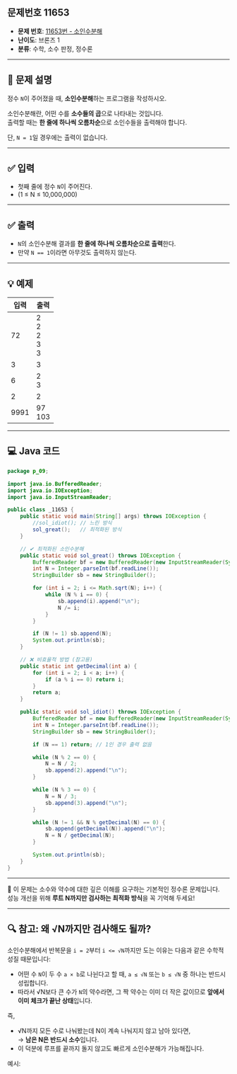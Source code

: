 ## 문제번호 11653

- **문제 번호**: [11653번 - 소인수분해](https://www.acmicpc.net/problem/11653)
- **난이도**: 브론즈 1
- **분류**: 수학, 소수 판정, 정수론

---

## 📄 문제 설명

정수 `N`이 주어졌을 때, **소인수분해**하는 프로그램을 작성하시오.

소인수분해란, 어떤 수를 **소수들의 곱**으로 나타내는 것입니다.  
출력할 때는 **한 줄에 하나씩 오름차순**으로 소인수들을 출력해야 합니다.

단, `N = 1`일 경우에는 출력이 없습니다.

---

## ✅ 입력

- 첫째 줄에 정수 `N`이 주어진다.
- (1 ≤ N ≤ 10,000,000)

---

## ✅ 출력

- `N`의 소인수분해 결과를 **한 줄에 하나씩 오름차순으로 출력**한다.
- 만약 `N == 1`이라면 아무것도 출력하지 않는다.

---

## 💡 예제

| 입력   | 출력         |
|--------|--------------|
| 72     | 2<br>2<br>2<br>3<br>3 |
| 3      | 3            |
| 6      | 2<br>3       |
| 2      | 2            |
| 9991   | 97<br>103    |

---

## 💻 Java 코드

```java
package p_09;

import java.io.BufferedReader;
import java.io.IOException;
import java.io.InputStreamReader;

public class _11653 {
    public static void main(String[] args) throws IOException {
        //sol_idiot(); // 느린 방식
        sol_great();   // 최적화된 방식
    }

    // ✔ 최적화된 소인수분해
    public static void sol_great() throws IOException {
        BufferedReader bf = new BufferedReader(new InputStreamReader(System.in));
        int N = Integer.parseInt(bf.readLine());
        StringBuilder sb = new StringBuilder();

        for (int i = 2; i <= Math.sqrt(N); i++) {
            while (N % i == 0) {
                sb.append(i).append("\n");
                N /= i;
            }
        }

        if (N != 1) sb.append(N);
        System.out.println(sb);
    }

    // ❌ 비효율적 방법 (참고용)
    public static int getDecimal(int a) {
        for (int i = 2; i < a; i++) {
            if (a % i == 0) return i;
        }
        return a;
    }

    public static void sol_idiot() throws IOException {
        BufferedReader bf = new BufferedReader(new InputStreamReader(System.in));
        int N = Integer.parseInt(bf.readLine());
        StringBuilder sb = new StringBuilder();

        if (N == 1) return; // 1인 경우 출력 없음

        while (N % 2 == 0) {
            N = N / 2;
            sb.append(2).append("\n");
        }

        while (N % 3 == 0) {
            N = N / 3;
            sb.append(3).append("\n");
        }

        while (N != 1 && N % getDecimal(N) == 0) {
            sb.append(getDecimal(N)).append("\n");
            N = N / getDecimal(N);
        }

        System.out.println(sb);
    }
}
```

---

📘 이 문제는 소수와 약수에 대한 깊은 이해를 요구하는 기본적인 정수론 문제입니다.  
성능 개선을 위해 **루트 N까지만 검사하는 최적화 방식**을 꼭 기억해 두세요!

---

## 🔍 참고: 왜 √N까지만 검사해도 될까?

소인수분해에서 반복문을 `i = 2`부터 `i <= √N`까지만 도는 이유는 다음과 같은 수학적 성질 때문입니다:

- 어떤 수 `N`이 두 수 `a × b`로 나뉜다고 할 때, `a ≤ √N` 또는 `b ≤ √N` 중 하나는 반드시 성립합니다.
- 따라서 √N보다 큰 수가 `N`의 약수라면, 그 짝 약수는 이미 더 작은 값이므로 **앞에서 이미 체크가 끝난 상태**입니다.

즉,
- √N까지 모든 수로 나눠봤는데 N이 계속 나눠지지 않고 남아 있다면,  
  → **남은 N은 반드시 소수**입니다.
- 이 덕분에 루프를 끝까지 돌지 않고도 빠르게 소인수분해가 가능해집니다.

예시:  


